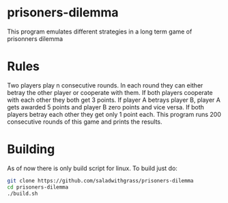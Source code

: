 # prisoners-dilemma
This program emulates different strategies in a long term game of prisonners dilemma

Rules
=====
Two players play n consecutive rounds. In each round they can either betray the other player or cooperate with them. If both players cooperate with each other they both get 3 points. If player A betrays player B, player A gets awarded 5 points and player B zero points and vice versa. If both players betray each other they get only 1 point each. This program runs 200 consecutive rounds of this game and prints the results.

Building
========
As of now there is only build script for linux. 
To build just do:
```bash
git clone https://github.com/saladwithgrass/prisoners-dilemma
cd prisoners-dilemma
./build.sh
```

